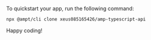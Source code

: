 To quickstart your app, run the following command: 

```bash
npx @ampt/cli clone xeus085165426/amp-typescript-api
```

Happy coding!